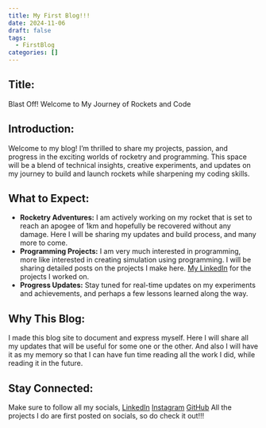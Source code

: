 ```yaml
---
title: My First Blog!!!
date: 2024-11-06
draft: false
tags:
  - FirstBlog
categories: []
---
```

## **Title:**
Blast Off! Welcome to My Journey of Rockets and Code

## **Introduction:**
Welcome to my blog! I’m thrilled to share my projects, passion, and progress in the exciting worlds of rocketry and programming. This space will be a blend of technical insights, creative experiments, and updates on my journey to build and launch rockets while sharpening my coding skills.

## **What to Expect:**
* **Rocketry Adventures:** I am actively working on my rocket that is set to reach an apogee of 1km and hopefully be recovered without any damage. Here I will be sharing my updates and build process, and many more to come.
* **Programming Projects:** I am very much interested in programming, more like interested in creating simulation using programming. I will be sharing detailed posts on the projects I make here. [My LinkedIn](https://www.linkedin.com/in/tarun-kumar-s-676a74267/") for the projects I worked on.
* **Progress Updates:** Stay tuned for real-time updates on my experiments and achievements, and perhaps a few lessons learned along the way.

## **Why This Blog:**
I made this blog site to document and express myself. Here I will share all my updates that will be useful for some one or the other. And also I will have it as my memory so that I can have fun time reading all the work I did, while reading it in the future.

## **Stay Connected:**
Make sure to follow all my socials, [LinkedIn](https://www.linkedin.com/in/tarun-kumar-s-676a74267/") [Instagram](https://www.instagram.com/quantum._naut/) [GitHub](https://github.com/Quanta-Naut)
All the projects I do are first posted on socials, so do check it out!!!